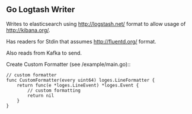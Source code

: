 Go Logtash Writer
---------------------------------

Writes to elasticsearch using http://logstash.net/ format to allow usage of http://kibana.org/.   

Has readers for Stdin that assumes http://fluentd.org/ format. 

Also reads from Kafka to send.


Create Custom Formatter (see /example/main.go)::
	
	// custom formatter
	func CustomFormatter(every uint64) loges.LineFormatter {
		return func(e *loges.LineEvent) *loges.Event {
			// custom formatting
			return nil
		}
	}



